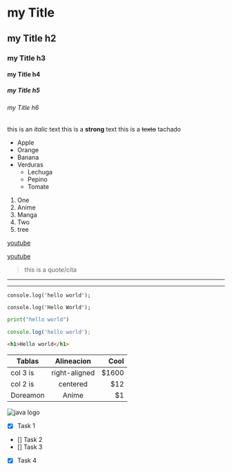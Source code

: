 <!-- HEADING -->

# my Title
## my Title h2
### my Title h3
#### my Title h4
##### my Title h5
###### my Title h6

<!-- TIPOS DE LETRA -->
this is an *italic* text
this is a **strong** text
this is a ~~texto~~ tachado

<!-- LISTAS -->
* Apple
* Orange
* Banana
* Verduras
  * Lechuga
  * Pepino
  * Tomate


1. One
  1. Anime
  2. Manga
2. Two
3. tree

<!-- ENLACES SITIOS WEB -->
[youtube](https://youtube.com)

[youtube](https://youtube.com "Videos")

<!-- Quote / Citas -->
> this is a quote/cita

<!-- LIENAS SEPARADORAS -->
---
___

`console.log('hello world');`

```
console.log('Hello World');
```

<!-- RESALTAR LENGUAJES -->

```python
print("hello world")
```


```javascript
console.log('hello world');
```

```html
<h1>Hello world</h1>
```

<!-- TABLAS -->

| Tablas    | Alineacion    | Cool    |
| --------- |:-------------:| -------:|
| col 3 is  | right-aligned |  $1600  |
| col 2 is  | centered      |    $12  |
| Doreamon  | Anime         |     $1  |


<!-- IMAGENES -->
![java logo](https://brandslogos.com/wp-content/uploads/images/java-logo-1.png)

<!-- GitHub Markdown -->
<!-- Tareas check -->

* [x] Task 1
* [] Task 2
* [] Task 3
* [x] Task 4



